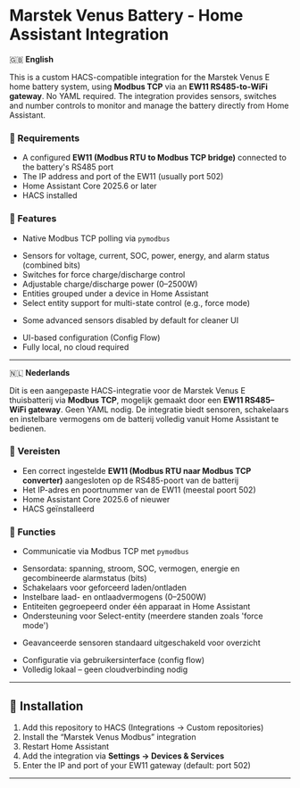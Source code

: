 # Marstek Venus Battery - Home Assistant Integration

🇬🇧 **English**

This is a custom HACS-compatible integration for the Marstek Venus E home battery system, using **Modbus TCP** via an **EW11 RS485-to-WiFi gateway**. No YAML required. The integration provides sensors, switches and number controls to monitor and manage the battery directly from Home Assistant.

### 🧩 Requirements

- A configured **EW11 (Modbus RTU to Modbus TCP bridge)** connected to the battery's RS485 port
- The IP address and port of the EW11 (usually port 502)
- Home Assistant Core 2025.6 or later
- HACS installed

### 🔧 Features

- Native Modbus TCP polling via `pymodbus`
<!-- - Automatically uses device name as entity name (if available) -->
- Sensors for voltage, current, SOC, power, energy, and alarm status (combined bits)
- Switches for force charge/discharge control
- Adjustable charge/discharge power (0–2500W)
- Entities grouped under a device in Home Assistant
- Select entity support for multi-state control (e.g., force mode)
<!-- - Button entity for one-time reset commands -->
- Some advanced sensors disabled by default for cleaner UI
<!-- - Poll interval configurable via the UI -->
<!-- - Icon support in Home Assistant UI -->
- UI-based configuration (Config Flow)
- Fully local, no cloud required

---

🇳🇱 **Nederlands**

Dit is een aangepaste HACS-integratie voor de Marstek Venus E thuisbatterij via **Modbus TCP**, mogelijk gemaakt door een **EW11 RS485–WiFi gateway**. Geen YAML nodig. De integratie biedt sensoren, schakelaars en instelbare vermogens om de batterij volledig vanuit Home Assistant te bedienen.

### 🧩 Vereisten

- Een correct ingestelde **EW11 (Modbus RTU naar Modbus TCP converter)** aangesloten op de RS485-poort van de batterij
- Het IP-adres en poortnummer van de EW11 (meestal poort 502)
- Home Assistant Core 2025.6 of nieuwer
- HACS geïnstalleerd

### 🔧 Functies

- Communicatie via Modbus TCP met `pymodbus`
<!-- - Automatisch gebruik van apparaatsnaam als entiteitnaam (indien beschikbaar) -->
- Sensordata: spanning, stroom, SOC, vermogen, energie en gecombineerde alarmstatus (bits)
- Schakelaars voor geforceerd laden/ontladen
- Instelbare laad- en ontlaadvermogens (0–2500W)
- Entiteiten gegroepeerd onder één apparaat in Home Assistant
- Ondersteuning voor Select-entity (meerdere standen zoals 'force mode')
<!-- - Resetknop via een Button-entiteit -->
- Geavanceerde sensoren standaard uitgeschakeld voor overzicht
<!-- - Poll-interval instelbaar via gebruikersinterface -->
<!-- - Ondersteuning voor iconen in de Home Assistant-interface -->
- Configuratie via gebruikersinterface (config flow)
- Volledig lokaal – geen cloudverbinding nodig

---

## 🚀 Installation

1. Add this repository to HACS (Integrations → Custom repositories)
2. Install the “Marstek Venus Modbus” integration
3. Restart Home Assistant
4. Add the integration via **Settings → Devices & Services**
5. Enter the IP and port of your EW11 gateway (default: port 502)

---